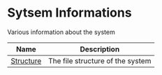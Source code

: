 # Sytsem Informations
Various information about the system

| Name | Description |
| --- | --- |
| [Structure](Structure.md) | The file structure of the system |